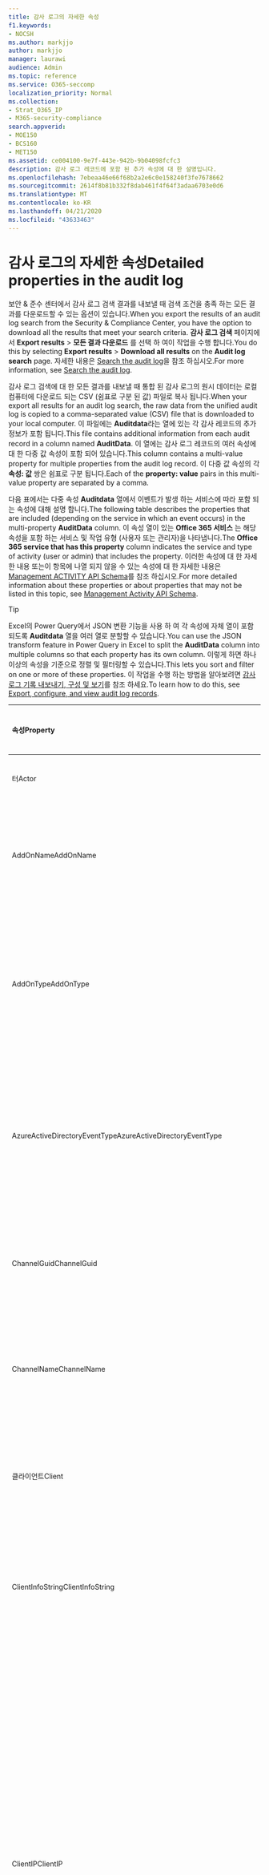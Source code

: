 ```yaml
---
title: 감사 로그의 자세한 속성
f1.keywords:
- NOCSH
ms.author: markjjo
author: markjjo
manager: laurawi
audience: Admin
ms.topic: reference
ms.service: O365-seccomp
localization_priority: Normal
ms.collection:
- Strat_O365_IP
- M365-security-compliance
search.appverid:
- MOE150
- BCS160
- MET150
ms.assetid: ce004100-9e7f-443e-942b-9b04098fcfc3
description: 감사 로그 레코드에 포함 된 추가 속성에 대 한 설명입니다.
ms.openlocfilehash: 7ebeaa46e66f68b2a2e6c0e158240f3fe7678662
ms.sourcegitcommit: 2614f8b81b332f8dab461f4f64f3adaa6703e0d6
ms.translationtype: MT
ms.contentlocale: ko-KR
ms.lasthandoff: 04/21/2020
ms.locfileid: "43633463"
---
```

# <a name="detailed-properties-in-the-audit-log"></a><span data-ttu-id="3d1d7-103">감사 로그의 자세한 속성</span><span class="sxs-lookup"><span data-stu-id="3d1d7-103">Detailed properties in the audit log</span></span>

<span data-ttu-id="3d1d7-104">보안 & 준수 센터에서 감사 로그 검색 결과를 내보낼 때 검색 조건을 충족 하는 모든 결과를 다운로드할 수 있는 옵션이 있습니다.</span><span class="sxs-lookup"><span data-stu-id="3d1d7-104">When you export the results of an audit log search from the Security & Compliance Center, you have the option to download all the results that meet your search criteria.</span></span> <span data-ttu-id="3d1d7-105">**감사 로그 검색** 페이지에서 **Export results** \> **모든 결과 다운로드** 를 선택 하 여이 작업을 수행 합니다.</span><span class="sxs-lookup"><span data-stu-id="3d1d7-105">You do this by selecting **Export results** \> **Download all results** on the **Audit log search** page.</span></span> <span data-ttu-id="3d1d7-106">자세한 내용은 [Search the audit log](search-the-audit-log-in-security-and-compliance.md)을 참조 하십시오.</span><span class="sxs-lookup"><span data-stu-id="3d1d7-106">For more information, see [Search the audit log](search-the-audit-log-in-security-and-compliance.md).</span></span>
  
 <span data-ttu-id="3d1d7-107">감사 로그 검색에 대 한 모든 결과를 내보낼 때 통합 된 감사 로그의 원시 데이터는 로컬 컴퓨터에 다운로드 되는 CSV (쉼표로 구분 된 값) 파일로 복사 됩니다.</span><span class="sxs-lookup"><span data-stu-id="3d1d7-107">When your export all results for an audit log search, the raw data from the unified audit log is copied to a comma-separated value (CSV) file that is downloaded to your local computer.</span></span> <span data-ttu-id="3d1d7-108">이 파일에는 **Auditdata**라는 열에 있는 각 감사 레코드의 추가 정보가 포함 됩니다.</span><span class="sxs-lookup"><span data-stu-id="3d1d7-108">This file contains additional information from each audit record in a column named **AuditData**.</span></span> <span data-ttu-id="3d1d7-109">이 열에는 감사 로그 레코드의 여러 속성에 대 한 다중 값 속성이 포함 되어 있습니다.</span><span class="sxs-lookup"><span data-stu-id="3d1d7-109">This column contains a multi-value property for multiple properties from the audit log record.</span></span> <span data-ttu-id="3d1d7-110">이 다중 값 속성의 각 **속성: 값** 쌍은 쉼표로 구분 됩니다.</span><span class="sxs-lookup"><span data-stu-id="3d1d7-110">Each of the **property: value** pairs in this multi-value property are separated by a comma.</span></span> 
  
<span data-ttu-id="3d1d7-111">다음 표에서는 다중 속성 **Auditdata** 열에서 이벤트가 발생 하는 서비스에 따라 포함 되는 속성에 대해 설명 합니다.</span><span class="sxs-lookup"><span data-stu-id="3d1d7-111">The following table describes the properties that are included (depending on the service in which an event occurs) in the multi-property **AuditData** column.</span></span> <span data-ttu-id="3d1d7-112">이 속성 열이 있는 **Office 365 서비스** 는 해당 속성을 포함 하는 서비스 및 작업 유형 (사용자 또는 관리자)을 나타냅니다.</span><span class="sxs-lookup"><span data-stu-id="3d1d7-112">The **Office 365 service that has this property** column indicates the service and type of activity (user or admin) that includes the property.</span></span> <span data-ttu-id="3d1d7-113">이러한 속성에 대 한 자세한 내용 또는이 항목에 나열 되지 않을 수 있는 속성에 대 한 자세한 내용은 [Management ACTIVITY API Schema](https://go.microsoft.com/fwlink/p/?LinkId=717993)를 참조 하십시오.</span><span class="sxs-lookup"><span data-stu-id="3d1d7-113">For more detailed information about these properties or about properties that may not be listed in this topic, see [Management Activity API Schema](https://go.microsoft.com/fwlink/p/?LinkId=717993).</span></span>
  
> [!TIP]
> <span data-ttu-id="3d1d7-114">Excel의 Power Query에서 JSON 변환 기능을 사용 하 여 각 속성에 자체 열이 포함 되도록 **Auditdata** 열을 여러 열로 분할할 수 있습니다.</span><span class="sxs-lookup"><span data-stu-id="3d1d7-114">You can use the JSON transform feature in Power Query in Excel to split the **AuditData** column into multiple columns so that each property has its own column.</span></span> <span data-ttu-id="3d1d7-115">이렇게 하면 하나 이상의 속성을 기준으로 정렬 및 필터링할 수 있습니다.</span><span class="sxs-lookup"><span data-stu-id="3d1d7-115">This lets you sort and filter on one or more of these properties.</span></span> <span data-ttu-id="3d1d7-116">이 작업을 수행 하는 방법을 알아보려면 [감사 로그 기록 내보내기, 구성 및 보기](export-view-audit-log-records.md)를 참조 하세요.</span><span class="sxs-lookup"><span data-stu-id="3d1d7-116">To learn how to do this, see [Export, configure, and view audit log records](export-view-audit-log-records.md).</span></span> 
  
|<span data-ttu-id="3d1d7-117">**속성**</span><span class="sxs-lookup"><span data-stu-id="3d1d7-117">**Property**</span></span>|<span data-ttu-id="3d1d7-118">**설명**</span><span class="sxs-lookup"><span data-stu-id="3d1d7-118">**Description**</span></span>|<span data-ttu-id="3d1d7-119">**이 속성을 가진 Microsoft 365 서비스**</span><span class="sxs-lookup"><span data-stu-id="3d1d7-119">**Microsoft 365 service that has this property**</span></span>|
|:-----|:-----|:-----|
|<span data-ttu-id="3d1d7-120">터</span><span class="sxs-lookup"><span data-stu-id="3d1d7-120">Actor</span></span>|<span data-ttu-id="3d1d7-121">작업을 수행한 사용자 또는 서비스 계정입니다.</span><span class="sxs-lookup"><span data-stu-id="3d1d7-121">The user or service account that performed the action.</span></span>|<span data-ttu-id="3d1d7-122">Azure Active Directory</span><span class="sxs-lookup"><span data-stu-id="3d1d7-122">Azure Active Directory</span></span>|
|<span data-ttu-id="3d1d7-123">AddOnName</span><span class="sxs-lookup"><span data-stu-id="3d1d7-123">AddOnName</span></span>|<span data-ttu-id="3d1d7-124">팀에서 추가, 제거 또는 업데이트 된 추가 기능의 이름입니다.</span><span class="sxs-lookup"><span data-stu-id="3d1d7-124">The name of an add-on that was added, removed, or updated in a team.</span></span> <span data-ttu-id="3d1d7-125">Microsoft 팀의 추가 기능 유형은 bot, 커넥터 또는 탭입니다.</span><span class="sxs-lookup"><span data-stu-id="3d1d7-125">The type of add-ons in Microsoft Teams is a bot, a connector, or a tab.</span></span>|<span data-ttu-id="3d1d7-126">Microsoft Teams</span><span class="sxs-lookup"><span data-stu-id="3d1d7-126">Microsoft Teams</span></span>|
|<span data-ttu-id="3d1d7-127">AddOnType</span><span class="sxs-lookup"><span data-stu-id="3d1d7-127">AddOnType</span></span>|<span data-ttu-id="3d1d7-128">팀에서 추가, 제거 또는 업데이트 된 추가 기능의 유형입니다.</span><span class="sxs-lookup"><span data-stu-id="3d1d7-128">The type of an add-on that was added, removed, or updated in a team.</span></span> <span data-ttu-id="3d1d7-129">다음 값은 추가 기능의 형식을 나타냅니다.</span><span class="sxs-lookup"><span data-stu-id="3d1d7-129">The following values indicate the type of add-on.</span></span>  <br/> <span data-ttu-id="3d1d7-130">**1** -bot을 나타냅니다.</span><span class="sxs-lookup"><span data-stu-id="3d1d7-130">**1** - Indicates a bot.</span></span><br/> <span data-ttu-id="3d1d7-131">**2** -커넥터를 나타냅니다.</span><span class="sxs-lookup"><span data-stu-id="3d1d7-131">**2** - Indicates a connector.</span></span><br/> <span data-ttu-id="3d1d7-132">**3** -탭을 나타냅니다.</span><span class="sxs-lookup"><span data-stu-id="3d1d7-132">**3** - Indicates a tab.</span></span>|<span data-ttu-id="3d1d7-133">Microsoft Teams</span><span class="sxs-lookup"><span data-stu-id="3d1d7-133">Microsoft Teams</span></span>|
|<span data-ttu-id="3d1d7-134">AzureActiveDirectoryEventType</span><span class="sxs-lookup"><span data-stu-id="3d1d7-134">AzureActiveDirectoryEventType</span></span>|<span data-ttu-id="3d1d7-135">Azure Active Directory 이벤트의 유형입니다.</span><span class="sxs-lookup"><span data-stu-id="3d1d7-135">The type of Azure Active Directory event.</span></span> <span data-ttu-id="3d1d7-136">이벤트 유형을 나타내는 값은 다음과 같습니다.</span><span class="sxs-lookup"><span data-stu-id="3d1d7-136">The following values indicate the type of event.</span></span>  <br/> <span data-ttu-id="3d1d7-137">**0** -계정 로그인 이벤트를 나타냅니다.</span><span class="sxs-lookup"><span data-stu-id="3d1d7-137">**0** - Indicates an account login event.</span></span><br/> <span data-ttu-id="3d1d7-138">**1** -Azure 응용 프로그램 보안 이벤트를 나타냅니다.</span><span class="sxs-lookup"><span data-stu-id="3d1d7-138">**1** - Indicates an Azure application security event.</span></span>|<span data-ttu-id="3d1d7-139">Azure Active Directory</span><span class="sxs-lookup"><span data-stu-id="3d1d7-139">Azure Active Directory</span></span>|
|<span data-ttu-id="3d1d7-140">ChannelGuid</span><span class="sxs-lookup"><span data-stu-id="3d1d7-140">ChannelGuid</span></span>|<span data-ttu-id="3d1d7-141">Microsoft 팀 채널의 ID입니다.</span><span class="sxs-lookup"><span data-stu-id="3d1d7-141">The ID of a Microsoft Teams channel.</span></span> <span data-ttu-id="3d1d7-142">채널이 있는 팀이 **Teamname** 및 **teamname** 속성으로 식별 됩니다.</span><span class="sxs-lookup"><span data-stu-id="3d1d7-142">The team that the channel is located in is identified by the **TeamName** and **TeamGuid** properties.</span></span>|<span data-ttu-id="3d1d7-143">Microsoft Teams</span><span class="sxs-lookup"><span data-stu-id="3d1d7-143">Microsoft Teams</span></span>|
|<span data-ttu-id="3d1d7-144">ChannelName</span><span class="sxs-lookup"><span data-stu-id="3d1d7-144">ChannelName</span></span>|<span data-ttu-id="3d1d7-145">Microsoft 팀 채널의 이름입니다.</span><span class="sxs-lookup"><span data-stu-id="3d1d7-145">The name of a Microsoft Teams channel.</span></span> <span data-ttu-id="3d1d7-146">채널이 있는 팀이 **Teamname** 및 **teamname** 속성으로 식별 됩니다.</span><span class="sxs-lookup"><span data-stu-id="3d1d7-146">The team that the channel is located in is identified by the **TeamName** and **TeamGuid** properties.</span></span>|<span data-ttu-id="3d1d7-147">Microsoft Teams</span><span class="sxs-lookup"><span data-stu-id="3d1d7-147">Microsoft Teams</span></span>|
|<span data-ttu-id="3d1d7-148">클라이언트</span><span class="sxs-lookup"><span data-stu-id="3d1d7-148">Client</span></span>|<span data-ttu-id="3d1d7-149">클라이언트 장치, 장치 OS 및 login 이벤트에 사용 되는 장치 브라우저 (예: Nokia Lumia 920;) Windows Phone 8; IE Mobile 11).</span><span class="sxs-lookup"><span data-stu-id="3d1d7-149">The client device, the device OS, and the device browser used for the login event (for example, Nokia Lumia 920; Windows Phone 8; IE Mobile 11).</span></span>|<span data-ttu-id="3d1d7-150">Azure Active Directory</span><span class="sxs-lookup"><span data-stu-id="3d1d7-150">Azure Active Directory</span></span>|
|<span data-ttu-id="3d1d7-151">ClientInfoString</span><span class="sxs-lookup"><span data-stu-id="3d1d7-151">ClientInfoString</span></span>|<span data-ttu-id="3d1d7-152">브라우저 버전, Outlook 버전 및 모바일 장치 정보와 같이 작업을 수행 하는 데 사용한 전자 메일 클라이언트에 대 한 정보</span><span class="sxs-lookup"><span data-stu-id="3d1d7-152">Information about the email client that was used to perform the operation, such as a browser version, Outlook version, and mobile device information</span></span>|<span data-ttu-id="3d1d7-153">Exchange (사서함 활동)</span><span class="sxs-lookup"><span data-stu-id="3d1d7-153">Exchange (mailbox activity)</span></span>|
|<span data-ttu-id="3d1d7-154">ClientIP</span><span class="sxs-lookup"><span data-stu-id="3d1d7-154">ClientIP</span></span>|<span data-ttu-id="3d1d7-155">활동을 로그할 때 사용 된 장치의 IP 주소입니다.</span><span class="sxs-lookup"><span data-stu-id="3d1d7-155">The IP address of the device that was used when the activity was logged.</span></span> <span data-ttu-id="3d1d7-156">IP 주소는 IPv4 또는 IPv6 주소 형식으로 표시됩니다.</span><span class="sxs-lookup"><span data-stu-id="3d1d7-156">The IP address is displayed in either an IPv4 or IPv6 address format.</span></span><br/><br/> <span data-ttu-id="3d1d7-157">일부 서비스의 경우이 속성에 표시 되는 값은 사용자를 대신 하 여 서비스를 호출 하는 신뢰할 수 있는 응용 프로그램 (예: 웹 앱의 Office)의 IP 주소 이며, 활동을 수행한 사용자가 사용 하는 장치의 IP 주소가 아닙니다.</span><span class="sxs-lookup"><span data-stu-id="3d1d7-157">For some services, the value displayed in this property might be the IP address for a trusted application (for example, Office on the web apps) calling into the service on behalf of a user and not the IP address of the device used by person who performed the activity.</span></span> <br/><br/><span data-ttu-id="3d1d7-158">또한 Azure Active Directory 관련 이벤트에 대 한 관리 활동 (또는 시스템 계정에서 수행 하는 작업)에 대해 IP 주소가 기록 되지 않으며 ClientIP 속성 값은 `null`입니다.</span><span class="sxs-lookup"><span data-stu-id="3d1d7-158">Also, for admin activity (or activity performed by a system account) for Azure Active Directory-related events, the IP address isn't logged and the value for the ClientIP property is `null`.</span></span> |<span data-ttu-id="3d1d7-159">Azure Active Directory, Exchange, SharePoint</span><span class="sxs-lookup"><span data-stu-id="3d1d7-159">Azure Active Directory, Exchange, SharePoint</span></span>|
|<span data-ttu-id="3d1d7-160">CreationTime</span><span class="sxs-lookup"><span data-stu-id="3d1d7-160">CreationTime</span></span>|<span data-ttu-id="3d1d7-161">사용자가 활동을 수행 했을 때 UTC (협정 세계시)로 표시 되는 날짜와 시간입니다.</span><span class="sxs-lookup"><span data-stu-id="3d1d7-161">The date and time in Coordinated Universal Time (UTC) when the user performed the activity.</span></span>|<span data-ttu-id="3d1d7-162">모두</span><span class="sxs-lookup"><span data-stu-id="3d1d7-162">All</span></span>|
|<span data-ttu-id="3d1d7-163">DestinationFileExtension</span><span class="sxs-lookup"><span data-stu-id="3d1d7-163">DestinationFileExtension</span></span>|<span data-ttu-id="3d1d7-164">복사 하거나 이동할 파일의 파일 확장명입니다.</span><span class="sxs-lookup"><span data-stu-id="3d1d7-164">The file extension of a file that is copied or moved.</span></span> <span data-ttu-id="3d1d7-165">이 속성은 FileCopied 및 FileMoved 사용자 작업에만 표시 됩니다.</span><span class="sxs-lookup"><span data-stu-id="3d1d7-165">This property is displayed only for the FileCopied and FileMoved user activities.</span></span>|<span data-ttu-id="3d1d7-166">SharePoint</span><span class="sxs-lookup"><span data-stu-id="3d1d7-166">SharePoint</span></span>|
|<span data-ttu-id="3d1d7-167">DestinationFileName</span><span class="sxs-lookup"><span data-stu-id="3d1d7-167">DestinationFileName</span></span>|<span data-ttu-id="3d1d7-168">파일 이름이 복사 되거나 이동 됩니다.</span><span class="sxs-lookup"><span data-stu-id="3d1d7-168">The name of the file is copied or moved.</span></span> <span data-ttu-id="3d1d7-169">이 속성은 FileCopied 및 FileMoved 작업에만 표시 됩니다.</span><span class="sxs-lookup"><span data-stu-id="3d1d7-169">This property is displayed only for the FileCopied and FileMoved actions.</span></span>|<span data-ttu-id="3d1d7-170">SharePoint</span><span class="sxs-lookup"><span data-stu-id="3d1d7-170">SharePoint</span></span>|
|<span data-ttu-id="3d1d7-171">DestinationRelativeUrl</span><span class="sxs-lookup"><span data-stu-id="3d1d7-171">DestinationRelativeUrl</span></span>|<span data-ttu-id="3d1d7-172">파일을 복사 하거나 이동할 대상 폴더의 URL입니다.</span><span class="sxs-lookup"><span data-stu-id="3d1d7-172">The URL of the destination folder where a file is copied or moved.</span></span> <span data-ttu-id="3d1d7-173">**SiteURL**, **DestinationRelativeURL**및 **destinationfilename** 속성에 대 한 값의 조합이 복사 된 파일의 전체 경로 이름인 **ObjectID** 속성의 값과 같습니다.</span><span class="sxs-lookup"><span data-stu-id="3d1d7-173">The combination of the values for the **SiteURL**, the **DestinationRelativeURL**, and the **DestinationFileName** property is the same as the value for the **ObjectID** property, which is the full path name for the file that was copied.</span></span> <span data-ttu-id="3d1d7-174">이 속성은 FileCopied 및 FileMoved 사용자 작업에만 표시 됩니다.</span><span class="sxs-lookup"><span data-stu-id="3d1d7-174">This property is displayed only for the FileCopied and FileMoved user activities.</span></span>|<span data-ttu-id="3d1d7-175">SharePoint</span><span class="sxs-lookup"><span data-stu-id="3d1d7-175">SharePoint</span></span>|
|<span data-ttu-id="3d1d7-176">EventSource</span><span class="sxs-lookup"><span data-stu-id="3d1d7-176">EventSource</span></span>|<span data-ttu-id="3d1d7-177">SharePoint에서 이벤트가 발생 한 것을 식별 합니다.</span><span class="sxs-lookup"><span data-stu-id="3d1d7-177">Identifies that an event occurred in SharePoint.</span></span> <span data-ttu-id="3d1d7-178">사용할 수 있는 값은 **SharePoint** 및 **objectmodel**입니다.</span><span class="sxs-lookup"><span data-stu-id="3d1d7-178">Possible values are **SharePoint** and **ObjectModel**.</span></span>|<span data-ttu-id="3d1d7-179">SharePoint</span><span class="sxs-lookup"><span data-stu-id="3d1d7-179">SharePoint</span></span>|
|<span data-ttu-id="3d1d7-180">ExternalAccess</span><span class="sxs-lookup"><span data-stu-id="3d1d7-180">ExternalAccess</span></span>|<span data-ttu-id="3d1d7-181">Exchange 관리 활동의 경우, cmdlet이 조직의 사용자에 의해 실행 되었는지, Microsoft 데이터 센터 담당자나 데이터 센터 서비스 계정 또는 위임 된 관리자가 실행할지를 지정 합니다.</span><span class="sxs-lookup"><span data-stu-id="3d1d7-181">For Exchange admin activity, specifies whether the cmdlet was run by a user in your organization, by Microsoft datacenter personnel or a datacenter service account, or by a delegated administrator.</span></span> <span data-ttu-id="3d1d7-182">값이 **False** 이면 조직의 다른 사용자가 cmdlet을 실행 한 것입니다.</span><span class="sxs-lookup"><span data-stu-id="3d1d7-182">The value **False** indicates that the cmdlet was run by someone in your organization.</span></span> <span data-ttu-id="3d1d7-183">**True** 값은 데이터 센터 직원, 데이터 센터 서비스 계정 또는 위임 된 관리자에 의해 cmdlet이 실행 되었음을 나타냅니다.</span><span class="sxs-lookup"><span data-stu-id="3d1d7-183">The value **True** indicates that the cmdlet was run by datacenter personnel, a datacenter service account, or a delegated administrator.</span></span>  <br/> <span data-ttu-id="3d1d7-184">Exchange 사서함 활동의 경우 조직 외부의 사용자가 사서함에 액세스 했는지 여부를 지정 합니다.</span><span class="sxs-lookup"><span data-stu-id="3d1d7-184">For Exchange mailbox activity, specifies whether a mailbox was accessed by a user outside your organization.</span></span>|<span data-ttu-id="3d1d7-185">Exchange</span><span class="sxs-lookup"><span data-stu-id="3d1d7-185">Exchange</span></span>|
|<span data-ttu-id="3d1d7-186">ExtendedProperties</span><span class="sxs-lookup"><span data-stu-id="3d1d7-186">ExtendedProperties</span></span>|<span data-ttu-id="3d1d7-187">Azure Active Directory 이벤트에 대 한 확장 된 속성입니다.</span><span class="sxs-lookup"><span data-stu-id="3d1d7-187">The extended properties for an Azure Active Directory event.</span></span>|<span data-ttu-id="3d1d7-188">Azure Active Directory</span><span class="sxs-lookup"><span data-stu-id="3d1d7-188">Azure Active Directory</span></span>|
|<span data-ttu-id="3d1d7-189">ID</span><span class="sxs-lookup"><span data-stu-id="3d1d7-189">ID</span></span>|<span data-ttu-id="3d1d7-190">보고서 항목의 ID입니다.</span><span class="sxs-lookup"><span data-stu-id="3d1d7-190">The ID of the report entry.</span></span> <span data-ttu-id="3d1d7-191">ID는 보고서 항목을 고유 하 게 식별 합니다.</span><span class="sxs-lookup"><span data-stu-id="3d1d7-191">The ID uniquely identifies the report entry.</span></span>|<span data-ttu-id="3d1d7-192">모두</span><span class="sxs-lookup"><span data-stu-id="3d1d7-192">All</span></span>|
|<span data-ttu-id="3d1d7-193">InternalLogonType</span><span class="sxs-lookup"><span data-stu-id="3d1d7-193">InternalLogonType</span></span>|<span data-ttu-id="3d1d7-194">내부용으로 예약되어 있습니다.</span><span class="sxs-lookup"><span data-stu-id="3d1d7-194">Reserved for internal use.</span></span>|<span data-ttu-id="3d1d7-195">Exchange (사서함 활동)</span><span class="sxs-lookup"><span data-stu-id="3d1d7-195">Exchange (mailbox activity)</span></span>|
|<span data-ttu-id="3d1d7-196">ItemType</span><span class="sxs-lookup"><span data-stu-id="3d1d7-196">ItemType</span></span>|<span data-ttu-id="3d1d7-197">액세스 하거나 수정한 개체의 유형입니다.</span><span class="sxs-lookup"><span data-stu-id="3d1d7-197">The type of object that was accessed or modified.</span></span> <span data-ttu-id="3d1d7-198">사용할 수 있는 값에는 **파일**, **폴더**, **웹**, **사이트**, **테 넌 트**및 **documentlibrary**가 있습니다.</span><span class="sxs-lookup"><span data-stu-id="3d1d7-198">Possible values include **File**, **Folder**, **Web**, **Site**, **Tenant**, and **DocumentLibrary**.</span></span>|<span data-ttu-id="3d1d7-199">SharePoint</span><span class="sxs-lookup"><span data-stu-id="3d1d7-199">SharePoint</span></span>|
|<span data-ttu-id="3d1d7-200">LoginStatus</span><span class="sxs-lookup"><span data-stu-id="3d1d7-200">LoginStatus</span></span>|<span data-ttu-id="3d1d7-201">발생 했을 수 있는 로그인 실패를 확인 합니다.</span><span class="sxs-lookup"><span data-stu-id="3d1d7-201">Identifies login failures that might have occurred.</span></span>|<span data-ttu-id="3d1d7-202">Azure Active Directory</span><span class="sxs-lookup"><span data-stu-id="3d1d7-202">Azure Active Directory</span></span>|
|<span data-ttu-id="3d1d7-203">LogonType</span><span class="sxs-lookup"><span data-stu-id="3d1d7-203">LogonType</span></span>|<span data-ttu-id="3d1d7-204">사서함 액세스 유형입니다.</span><span class="sxs-lookup"><span data-stu-id="3d1d7-204">The type of mailbox access.</span></span> <span data-ttu-id="3d1d7-205">다음 값은 사서함에 액세스 한 사용자의 유형을 나타냅니다.</span><span class="sxs-lookup"><span data-stu-id="3d1d7-205">The following values indicate the type of user who accessed the mailbox.</span></span>  <br/><br/> <span data-ttu-id="3d1d7-206">**0** -사서함 소유자를 나타냅니다.</span><span class="sxs-lookup"><span data-stu-id="3d1d7-206">**0** - Indicates a mailbox owner.</span></span><br/> <span data-ttu-id="3d1d7-207">**1** -관리자를 나타냅니다.</span><span class="sxs-lookup"><span data-stu-id="3d1d7-207">**1** - Indicates an administrator.</span></span><br/> <span data-ttu-id="3d1d7-208">**2** -대리인을 나타냅니다.</span><span class="sxs-lookup"><span data-stu-id="3d1d7-208">**2** - Indicates a delegate.</span></span> <br/><span data-ttu-id="3d1d7-209">**3** -Microsoft 데이터 센터의 전송 서비스를 나타냅니다.</span><span class="sxs-lookup"><span data-stu-id="3d1d7-209">**3** - Indicates the transport service in the Microsoft datacenter.</span></span><br/> <span data-ttu-id="3d1d7-210">**4** -Microsoft 데이터 센터의 서비스 계정을 나타냅니다.</span><span class="sxs-lookup"><span data-stu-id="3d1d7-210">**4** - Indicates a   service account in the Microsoft datacenter.</span></span> <br/><span data-ttu-id="3d1d7-211">**6** -위임 된 관리자를 나타냅니다.</span><span class="sxs-lookup"><span data-stu-id="3d1d7-211">**6** - Indicates a delegated administrator.</span></span>|<span data-ttu-id="3d1d7-212">Exchange (사서함 활동)</span><span class="sxs-lookup"><span data-stu-id="3d1d7-212">Exchange (mailbox activity)</span></span>|
|<span data-ttu-id="3d1d7-213">MailboxGuid</span><span class="sxs-lookup"><span data-stu-id="3d1d7-213">MailboxGuid</span></span>|<span data-ttu-id="3d1d7-214">액세스 한 사서함의 Exchange GUID입니다.</span><span class="sxs-lookup"><span data-stu-id="3d1d7-214">The Exchange GUID of the mailbox that was accessed.</span></span>|<span data-ttu-id="3d1d7-215">Exchange (사서함 활동)</span><span class="sxs-lookup"><span data-stu-id="3d1d7-215">Exchange (mailbox activity)</span></span>|
|<span data-ttu-id="3d1d7-216">MailboxOwnerUPN</span><span class="sxs-lookup"><span data-stu-id="3d1d7-216">MailboxOwnerUPN</span></span>|<span data-ttu-id="3d1d7-217">액세스 한 사서함을 소유한 사용자의 전자 메일 주소입니다.</span><span class="sxs-lookup"><span data-stu-id="3d1d7-217">The email address of the person who owns the mailbox that was accessed.</span></span>|<span data-ttu-id="3d1d7-218">Exchange (사서함 활동)</span><span class="sxs-lookup"><span data-stu-id="3d1d7-218">Exchange (mailbox activity)</span></span>|
|<span data-ttu-id="3d1d7-219">구성원</span><span class="sxs-lookup"><span data-stu-id="3d1d7-219">Members</span></span>|<span data-ttu-id="3d1d7-220">팀에서 추가 되거나 제거 된 사용자를 나열 합니다.</span><span class="sxs-lookup"><span data-stu-id="3d1d7-220">Lists the users that have been added or removed from a team.</span></span> <span data-ttu-id="3d1d7-221">다음 값은 사용자에게 할당된 역할 유형을 나타냅니다.</span><span class="sxs-lookup"><span data-stu-id="3d1d7-221">The following values indicate the Role type assigned to the user.</span></span>  <br/><br/> <span data-ttu-id="3d1d7-222">**1** -소유자 역할을 나타냅니다.</span><span class="sxs-lookup"><span data-stu-id="3d1d7-222">**1** - Indicates  the Owner role.</span></span><br/> <span data-ttu-id="3d1d7-223">**2** - 구성원 역할을 나타냅니다.</span><span class="sxs-lookup"><span data-stu-id="3d1d7-223">**2** - Indicates the Member role.</span></span><br/> <span data-ttu-id="3d1d7-224">**3** - 게스트 역할을 나타냅니다.</span><span class="sxs-lookup"><span data-stu-id="3d1d7-224">**3** - Indicates the Guest role.</span></span> <br/><br/><span data-ttu-id="3d1d7-225">구성원 속성에는 조직의 이름 및 구성원의 전자 메일 주소도 포함됩니다.</span><span class="sxs-lookup"><span data-stu-id="3d1d7-225">The Members property also includes the name of your organization, and the member's email address.</span></span>|<span data-ttu-id="3d1d7-226">Microsoft Teams</span><span class="sxs-lookup"><span data-stu-id="3d1d7-226">Microsoft Teams</span></span>|
|<span data-ttu-id="3d1d7-227">ModifiedProperties (Name, NewValue, OldValue)</span><span class="sxs-lookup"><span data-stu-id="3d1d7-227">ModifiedProperties (Name, NewValue, OldValue)</span></span>|<span data-ttu-id="3d1d7-228">이 속성은 사이트 또는 사이트 모음 관리 그룹의 구성원으로 사용자를 추가 하는 등의 관리 이벤트에 포함 됩니다.</span><span class="sxs-lookup"><span data-stu-id="3d1d7-228">The property is included for admin events, such as adding a user as a member of a site or a site collection admin group.</span></span> <span data-ttu-id="3d1d7-229">이 속성에는 수정 된 속성의 이름 (예: 사이트 관리자 그룹)과 수정한 속성의 새 값 (사이트 관리자로 추가한 사용자 및 수정한 개체의 이전 값)이 포함 됩니다.</span><span class="sxs-lookup"><span data-stu-id="3d1d7-229">The property includes the name of the property that was modified (for example, the Site Admin group) the new value of the modified property (such the user who was added as a site admin, and the previous value of the modified object.</span></span>|<span data-ttu-id="3d1d7-230">모두 (관리 활동)</span><span class="sxs-lookup"><span data-stu-id="3d1d7-230">All (admin activity)</span></span>|
|<span data-ttu-id="3d1d7-231">Id</span><span class="sxs-lookup"><span data-stu-id="3d1d7-231">ObjectId</span></span>|<span data-ttu-id="3d1d7-232">Exchange 관리자 감사 로깅을 위해 cmdlet에 의해 수정 된 개체의 이름입니다.</span><span class="sxs-lookup"><span data-stu-id="3d1d7-232">For Exchange admin audit logging, the name of the object that was modified by the cmdlet.</span></span>  <br/> <span data-ttu-id="3d1d7-233">SharePoint 작업의 경우 사용자가 액세스 하는 파일 또는 폴더의 전체 URL 경로 이름입니다.</span><span class="sxs-lookup"><span data-stu-id="3d1d7-233">For SharePoint activity, the full URL path name of the file or folder accessed by a user.</span></span>  <br/> <span data-ttu-id="3d1d7-234">Azure AD 활동의 경우 수정 된 사용자 계정의 이름입니다.</span><span class="sxs-lookup"><span data-stu-id="3d1d7-234">For Azure AD activity, the name of the user account that was modified.</span></span>|<span data-ttu-id="3d1d7-235">모두</span><span class="sxs-lookup"><span data-stu-id="3d1d7-235">All</span></span>|
|<span data-ttu-id="3d1d7-236">작업</span><span class="sxs-lookup"><span data-stu-id="3d1d7-236">Operation</span></span>|<span data-ttu-id="3d1d7-237">사용자 또는 관리자 활동의 이름입니다.</span><span class="sxs-lookup"><span data-stu-id="3d1d7-237">The name of the user or admin activity.</span></span> <span data-ttu-id="3d1d7-238">이 속성의 값은 **활동** 드롭다운 목록에서 선택한 값에 해당 합니다.</span><span class="sxs-lookup"><span data-stu-id="3d1d7-238">The value of this property corresponds to the value that was selected in the **Activities** drop down list.</span></span> <span data-ttu-id="3d1d7-239">**모든 작업에 대해 결과 표시** 를 선택 하면 보고서에 모든 서비스에 대 한 모든 사용자 및 관리 활동에 대 한 항목이 포함 됩니다.</span><span class="sxs-lookup"><span data-stu-id="3d1d7-239">If **Show results for all activities** was selected, the report will included entries for all user and admin activities for all services.</span></span> <span data-ttu-id="3d1d7-240">감사 로그에 기록 된 작업/작업에 대 한 설명은 [Office 365에서 감사 로그 검색](search-the-audit-log-in-security-and-compliance.md)의 감사 된 **작업** 탭을 참조 하십시오.</span><span class="sxs-lookup"><span data-stu-id="3d1d7-240">For a description of the operations/activities that are logged in the audit log, see the **Audited activities** tab in [Search the audit log in the Office 365](search-the-audit-log-in-security-and-compliance.md).</span></span>  <br/> <span data-ttu-id="3d1d7-241">Exchange 관리 활동의 경우이 속성은 실행 된 cmdlet의 이름을 식별 합니다.</span><span class="sxs-lookup"><span data-stu-id="3d1d7-241">For Exchange admin activity, this property identifies the name of the cmdlet that was run.</span></span>|<span data-ttu-id="3d1d7-242">모두</span><span class="sxs-lookup"><span data-stu-id="3d1d7-242">All</span></span>|
|<span data-ttu-id="3d1d7-243">조직 id</span><span class="sxs-lookup"><span data-stu-id="3d1d7-243">OrganizationId</span></span>|<span data-ttu-id="3d1d7-244">조직의 GUID입니다.</span><span class="sxs-lookup"><span data-stu-id="3d1d7-244">The GUID for your organization.</span></span>|<span data-ttu-id="3d1d7-245">모두</span><span class="sxs-lookup"><span data-stu-id="3d1d7-245">All</span></span>|
|<span data-ttu-id="3d1d7-246">경로</span><span class="sxs-lookup"><span data-stu-id="3d1d7-246">Path</span></span>|<span data-ttu-id="3d1d7-247">액세스 한 메시지가 있는 사서함 폴더의 이름입니다.</span><span class="sxs-lookup"><span data-stu-id="3d1d7-247">The name of the mailbox folder where the message that was accessed is located.</span></span> <span data-ttu-id="3d1d7-248">이 속성은 또한 메시지가 만들어지거나 복사/이동 되는 폴더를 식별 합니다.</span><span class="sxs-lookup"><span data-stu-id="3d1d7-248">This property also identifies the folder a where a message is created in or copied/moved to.</span></span>|<span data-ttu-id="3d1d7-249">Exchange (사서함 활동)</span><span class="sxs-lookup"><span data-stu-id="3d1d7-249">Exchange (mailbox activity)</span></span>|
|<span data-ttu-id="3d1d7-250">매개 변수 </span><span class="sxs-lookup"><span data-stu-id="3d1d7-250">Parameters</span></span>|<span data-ttu-id="3d1d7-251">Exchange 관리 활동의 경우 Operation 속성에서 식별 된 cmdlet에 사용 된 모든 매개 변수의 이름과 값입니다.</span><span class="sxs-lookup"><span data-stu-id="3d1d7-251">For Exchange admin activity, the name and value for all parameters that were used with the cmdlet that is identified in the Operation property.</span></span>|<span data-ttu-id="3d1d7-252">Exchange (관리 활동)</span><span class="sxs-lookup"><span data-stu-id="3d1d7-252">Exchange (admin activity)</span></span>|
|<span data-ttu-id="3d1d7-253">RecordType</span><span class="sxs-lookup"><span data-stu-id="3d1d7-253">RecordType</span></span>|<span data-ttu-id="3d1d7-254">Record에서 지정한 작업의 유형입니다.</span><span class="sxs-lookup"><span data-stu-id="3d1d7-254">The type of operation indicated by the record.</span></span> <span data-ttu-id="3d1d7-255">다음 값은 레코드 종류를 나타냅니다.</span><span class="sxs-lookup"><span data-stu-id="3d1d7-255">The following values indicate the record type.</span></span>  <br/><br/> <span data-ttu-id="3d1d7-256">**1** -Exchange 관리자 감사 로그의 레코드를 나타냅니다.</span><span class="sxs-lookup"><span data-stu-id="3d1d7-256">**1** - Indicates a record from the  Exchange  admin audit log.</span></span> <br/><span data-ttu-id="3d1d7-257">**2** -singled 사서함 항목에 대해 수행 된 작업에 대 한 Exchange 사서함 감사 로그의 레코드를 나타냅니다.</span><span class="sxs-lookup"><span data-stu-id="3d1d7-257">**2** - Indicates a record from the  Exchange  mailbox audit log for an operation performed on a singled mailbox item.</span></span> <br/><span data-ttu-id="3d1d7-258">**3** -Exchange 사서함 감사 로그 에서도 레코드를 나타냅니다.</span><span class="sxs-lookup"><span data-stu-id="3d1d7-258">**3** - Also indicates a record from the  Exchange  mailbox audit log.</span></span> <span data-ttu-id="3d1d7-259">이 레코드 종류는 여러 항목을 지운 편지함 폴더로 이동 하거나 여러 항목을 영구적으로 삭제 하는 등 원본 사서함의 여러 항목에 대해 작업이 수행 되었음을 나타냅니다.</span><span class="sxs-lookup"><span data-stu-id="3d1d7-259">This record type indicates that the operation was performed on multiple items in the source mailbox (such as moving multiple items to the Deleted Items folder or permanently deleting multiple items).</span></span> <br/><span data-ttu-id="3d1d7-260">**4** -사이트에 대 한 권한 할당 관리자 또는 사용자와 같은 SharePoint의 사이트 관리 작업을 나타냅니다.</span><span class="sxs-lookup"><span data-stu-id="3d1d7-260">**4** - Indicates a site admin operation in SharePoint, such as an administrator or user assigning permissions to a site.</span></span> <br/><span data-ttu-id="3d1d7-261">**6** -사용자가 파일을 보거나 수정 하는 등 SharePoint의 파일 또는 폴더 관련 작업을 나타냅니다.</span><span class="sxs-lookup"><span data-stu-id="3d1d7-261">**6** - Indicates a file or folder-related operation in SharePoint, such as a user viewing or modifying a file.</span></span> <br/><span data-ttu-id="3d1d7-262">**8** -Azure Active Directory에서 수행 된 관리 작업을 나타냅니다.</span><span class="sxs-lookup"><span data-stu-id="3d1d7-262">**8** - Indicates an admin operation performed in Azure Active Directory.</span></span> <br/><span data-ttu-id="3d1d7-263">**9** -OrgId 로그인 이벤트를 Azure Active Directory에 표시 합니다.</span><span class="sxs-lookup"><span data-stu-id="3d1d7-263">**9** - Indicates  OrgId logon events in Azure Active Directory.</span></span> <span data-ttu-id="3d1d7-264">이 레코드 종류는 더 이상 사용 되지 않습니다.</span><span class="sxs-lookup"><span data-stu-id="3d1d7-264">This record type is being deprecated.</span></span> <br/><span data-ttu-id="3d1d7-265">**10** -데이터 센터에서 Microsoft 담당자가 수행한 보안 cmdlet 이벤트를 나타냅니다.</span><span class="sxs-lookup"><span data-stu-id="3d1d7-265">**10** - Indicates security cmdlet events that were performed by Microsoft personnel in the data center.</span></span> <br/><span data-ttu-id="3d1d7-266">**11** -SHAREPOINT의 DLP (데이터 손실 방지) 이벤트를 나타냅니다.</span><span class="sxs-lookup"><span data-stu-id="3d1d7-266">**11** - Indicates Data loss protection (DLP) events in SharePoint.</span></span><br/> <span data-ttu-id="3d1d7-267">**12** -Sway 이벤트를 나타냅니다.</span><span class="sxs-lookup"><span data-stu-id="3d1d7-267">**12** - Indicates Sway events.</span></span> <br/><span data-ttu-id="3d1d7-268">**13** -통합 dlp 정책으로 구성 된 경우 EXCHANGE의 DLP 이벤트를 나타냅니다.</span><span class="sxs-lookup"><span data-stu-id="3d1d7-268">**13** - Indicates DLP events in Exchange, when configured with a unified a DLP policy.</span></span> <span data-ttu-id="3d1d7-269">Exchange 메일 흐름 규칙 (전송 규칙이 라고도 함)을 기반으로 하는 DLP 이벤트는 지원 되지 않습니다.</span><span class="sxs-lookup"><span data-stu-id="3d1d7-269">DLP events based on Exchange mail flow rules (also known as transport rules) aren't supported.</span></span><br><span data-ttu-id="3d1d7-270">**14** -SharePoint의 공유 이벤트를 나타냅니다.</span><span class="sxs-lookup"><span data-stu-id="3d1d7-270">**14** - Indicates sharing events in SharePoint.</span></span><br/> <span data-ttu-id="3d1d7-271">**15** -Azure Active DIRECTORY의 STS (보안 토큰 서비스) 로그온 이벤트를 나타냅니다.</span><span class="sxs-lookup"><span data-stu-id="3d1d7-271">**15** - Indicates Secure Token Service (STS) logon events in Azure Active Directory.</span></span> <br/><span data-ttu-id="3d1d7-272">**18** -보안 & 준수 센터 이벤트를 나타냅니다.</span><span class="sxs-lookup"><span data-stu-id="3d1d7-272">**18** - Indicates Security & Compliance Center events.</span></span> <br/><span data-ttu-id="3d1d7-273">**19** -매우 짧은 기간 내에 반복 되는 작업에 대 한 집계 된 Exchange 사서함 작업을 나타냅니다.</span><span class="sxs-lookup"><span data-stu-id="3d1d7-273">**19** - Indicates aggregated Exchange mailbox operations for repetitive activity that occurs within a very short duration.</span></span> <br/><span data-ttu-id="3d1d7-274">**20** -Power BI 이벤트를 나타냅니다.</span><span class="sxs-lookup"><span data-stu-id="3d1d7-274">**20** - Indicates Power BI events.</span></span> <br/><span data-ttu-id="3d1d7-275">**21**-Dynamics 365 이벤트를 나타냅니다.</span><span class="sxs-lookup"><span data-stu-id="3d1d7-275">**21**- Indicates Dynamics 365 events.</span></span><br/><span data-ttu-id="3d1d7-276">**22** -Yammer 이벤트를 나타냅니다.</span><span class="sxs-lookup"><span data-stu-id="3d1d7-276">**22** - Indicates Yammer events.</span></span> <br/><span data-ttu-id="3d1d7-277">**23** -비즈니스용 Skype 이벤트를 나타냅니다.</span><span class="sxs-lookup"><span data-stu-id="3d1d7-277">**23** - Indicates Skype for Business events.</span></span> <br/><span data-ttu-id="3d1d7-278">**24** -eDiscovery 이벤트를 나타냅니다.</span><span class="sxs-lookup"><span data-stu-id="3d1d7-278">**24** - Indicates eDiscovery events.</span></span> <span data-ttu-id="3d1d7-279">이 레코드 종류는 보안 및 준수 센터에서 콘텐츠 검색을 실행 하 고 eDiscovery 사례를 관리 하 여 수행한 작업을 나타냅니다.</span><span class="sxs-lookup"><span data-stu-id="3d1d7-279">This record type indicates activities that were performed by running content searches and managing eDiscovery cases in the security and compliance center.</span></span> <span data-ttu-id="3d1d7-280">자세한 내용은 [audit log에서 eDiscovery 활동 검색](search-for-ediscovery-activities-in-the-audit-log.md)을 참조 하십시오.</span><span class="sxs-lookup"><span data-stu-id="3d1d7-280">For more information, see [Search for eDiscovery activities in the audit log](search-for-ediscovery-activities-in-the-audit-log.md).</span></span><br/><span data-ttu-id="3d1d7-281">**25, 26 또는 27** -Microsoft 팀 이벤트를 나타냅니다.</span><span class="sxs-lookup"><span data-stu-id="3d1d7-281">**25, 26, or 27** - Indicates Microsoft Teams events.</span></span> <br/><span data-ttu-id="3d1d7-282">**28** -Exchange Online Protection 및 Office 365 Advanced Threat protection의 피싱 및 맬웨어 이벤트를 나타냅니다.</span><span class="sxs-lookup"><span data-stu-id="3d1d7-282">**28** - Indicates phishing and malware events from Exchange Online Protection and Office 365 Advanced Threat Protection.</span></span><br/><span data-ttu-id="3d1d7-283">**29** -Exchange Online Protection 및 Office 365 Advanced Threat protection의 전송 이벤트를 나타냅니다.</span><span class="sxs-lookup"><span data-stu-id="3d1d7-283">**29** - Indicates submission events from Exchange Online Protection and Office 365 Advanced Threat Protection.</span></span><br/><span data-ttu-id="3d1d7-284">**30** -Microsoft 파워 자동화 (이전의 microsoft Flow) 이벤트를 나타냅니다.</span><span class="sxs-lookup"><span data-stu-id="3d1d7-284">**30** - Indicates Microsoft Power Automate (formerly called Microsoft Flow) events.</span></span><br/> <span data-ttu-id="3d1d7-285">**31** -고급 eDiscovery 이벤트를 나타냅니다.</span><span class="sxs-lookup"><span data-stu-id="3d1d7-285">**31** - Indicates Advanced eDiscovery events.</span></span><br/> <span data-ttu-id="3d1d7-286">**32** -Microsoft Stream 이벤트를 나타냅니다.</span><span class="sxs-lookup"><span data-stu-id="3d1d7-286">**32** - Indicates Microsoft Stream events.</span></span><br/> <span data-ttu-id="3d1d7-287">**33** -SHAREPOINT의 DLP 분류와 관련 된 이벤트를 나타냅니다.</span><span class="sxs-lookup"><span data-stu-id="3d1d7-287">**33** - Indicates events related to DLP classification in SharePoint.</span></span><br/><span data-ttu-id="3d1d7-288">**35** -Microsoft Project 이벤트를 나타냅니다.</span><span class="sxs-lookup"><span data-stu-id="3d1d7-288">**35** - Indicates Microsoft Project events.</span></span> <br/> <span data-ttu-id="3d1d7-289">**36** -SharePoint 목록 이벤트를 나타냅니다.</span><span class="sxs-lookup"><span data-stu-id="3d1d7-289">**36** - Indicates SharePoint list events.</span></span><br/><span data-ttu-id="3d1d7-290">**37** -SharePoint 주석과 관련 된 이벤트를 나타냅니다.</span><span class="sxs-lookup"><span data-stu-id="3d1d7-290">**37** - Indicates events related to SharePoint comments.</span></span> <br/><span data-ttu-id="3d1d7-291">**38** -보안 및 준수 센터의 보존 정책 및 보존 레이블과 관련 된 이벤트를 나타냅니다.</span><span class="sxs-lookup"><span data-stu-id="3d1d7-291">**38** - Indicates events related to retention policies and retention labels in the security and compliance center.</span></span>  <br/><span data-ttu-id="3d1d7-292">**40** -보안 및 준수 알림 신호의 결과로 생성 되는 이벤트를 나타냅니다.</span><span class="sxs-lookup"><span data-stu-id="3d1d7-292">**40** - Indicates events that results from security and compliance alert signals.</span></span><br/> <span data-ttu-id="3d1d7-293">**41** -안전 링크 차단 시간 및 Office 365 Advanced Threat Protection의 무시 이벤트 차단 이벤트가 표시 됩니다.</span><span class="sxs-lookup"><span data-stu-id="3d1d7-293">**41** - Indicates safe links time-of-block and block override events in Office 365 Advanced Threat Protection.</span></span><br/><span data-ttu-id="3d1d7-294">**42** -보안 & 준수 센터의 insights 및 보고서와 관련 된 이벤트를 나타냅니다.</span><span class="sxs-lookup"><span data-stu-id="3d1d7-294">**42** - Indicates events related to insights and reports in the Security & Compliance Center.</span></span><br/><span data-ttu-id="3d1d7-295">**44** -작업에 대 한 분석 이벤트를 나타냅니다.</span><span class="sxs-lookup"><span data-stu-id="3d1d7-295">**44** - Indicates Workplace Analytics events.</span></span> <br/><span data-ttu-id="3d1d7-296">**45** -파워 앱 이벤트를 나타냅니다.</span><span class="sxs-lookup"><span data-stu-id="3d1d7-296">**45** - Indicates Power Apps events.</span></span> <br/> <span data-ttu-id="3d1d7-297">**47** -SharePoint, OneDrive 및 Microsoft 팀의 파일에 대 한 Office 365 Advanced Threat Protection의 피싱 및 맬웨어 이벤트를 나타냅니다.</span><span class="sxs-lookup"><span data-stu-id="3d1d7-297">**47** - Indicates phishing and malware events from Office 365 Advanced Threat Protection for files in SharePoint, OneDrive, and Microsoft Teams.</span></span><br/> <span data-ttu-id="3d1d7-298">**49** -Microsoft 팀의 의료에 대 한 [환자의 응용 프로그램](https://docs.microsoft.com/MicrosoftTeams/expand-teams-across-your-org/healthcare/patients-audit) 이벤트를 나타냅니다.</span><span class="sxs-lookup"><span data-stu-id="3d1d7-298">**49** - Indicates [Patients application](https://docs.microsoft.com/MicrosoftTeams/expand-teams-across-your-org/healthcare/patients-audit) events in Microsoft Teams for Healthcare.</span></span> <br/><span data-ttu-id="3d1d7-299">**50** -Mail항목 액세스 된 사서함 감사 작업과 관련 된 이벤트를 나타냅니다.</span><span class="sxs-lookup"><span data-stu-id="3d1d7-299">**50** - Indicates events related to the MailItemsAccessed mailbox audit action.</span></span> <br/><span data-ttu-id="3d1d7-300">**52** -DATA INSIGHTS REST API와 관련 된 이벤트를 나타냅니다.</span><span class="sxs-lookup"><span data-stu-id="3d1d7-300">**52** - Indicates events related to the Data Insights REST API.</span></span><br/><span data-ttu-id="3d1d7-301">**53** -정보 장벽 정책 응용 프로그램에 관련 된 이벤트를 나타냅니다.</span><span class="sxs-lookup"><span data-stu-id="3d1d7-301">**53** - Indicates events related to the application of information barrier policies.</span></span> <span data-ttu-id="3d1d7-302">자세한 내용은 [정보 장벽에 대 한 정책 정의](information-barriers-policies.md)를 참조 하세요.</span><span class="sxs-lookup"><span data-stu-id="3d1d7-302">For more information, see [Define policies for information barriers](information-barriers-policies.md).</span></span> <br/><span data-ttu-id="3d1d7-303">**54** -SharePoint 목록 항목 이벤트를 나타냅니다.</span><span class="sxs-lookup"><span data-stu-id="3d1d7-303">**54** - Indicates SharePoint list item events.</span></span><br/><span data-ttu-id="3d1d7-304">**55** -SharePoint 콘텐츠 형식 이벤트를 나타냅니다.</span><span class="sxs-lookup"><span data-stu-id="3d1d7-304">**55** - Indicates SharePoint content type events.</span></span><br/> <span data-ttu-id="3d1d7-305">**56** -SharePoint 목록 필드 이벤트를 나타냅니다.</span><span class="sxs-lookup"><span data-stu-id="3d1d7-305">**56** - Indicates SharePoint list field events.</span></span> <br/><span data-ttu-id="3d1d7-306">**62** -전자 메일 공격 캠페인과 관련 된 이벤트를 나타냅니다.</span><span class="sxs-lookup"><span data-stu-id="3d1d7-306">**62** - Indicates events related to email attack campaigns.</span></span> <span data-ttu-id="3d1d7-307">자세한 내용은 [Office 365 ATP의 캠페인 보기](https://docs.microsoft.com/microsoft-365/security/office-365-security/campaigns)를 참조 하세요.</span><span class="sxs-lookup"><span data-stu-id="3d1d7-307">For more information, see [Campaign Views in Office 365 ATP](https://docs.microsoft.com/microsoft-365/security/office-365-security/campaigns).</span></span><br/><span data-ttu-id="3d1d7-308">**64** -자동화 된 조사 및 응답 이벤트를 나타냅니다.</span><span class="sxs-lookup"><span data-stu-id="3d1d7-308">**64** - Indicates automated investigation and response events.</span></span> <span data-ttu-id="3d1d7-309">자세한 내용은 [Office 365의 자동화 된 조사 및 응답 (AIR)](../security/office-365-security/automated-investigation-response-office.md) 을 참조 하세요.</span><span class="sxs-lookup"><span data-stu-id="3d1d7-309">For information, see [automated investigation and response (AIR) in Office 365](../security/office-365-security/automated-investigation-response-office.md)</span></span><br/><span data-ttu-id="3d1d7-310">**65** -격리 감사 레코드 이벤트를 나타냅니다.</span><span class="sxs-lookup"><span data-stu-id="3d1d7-310">**65** - Indicates Quarantine Audit Record events.</span></span><br/><span data-ttu-id="3d1d7-311">**66** -Microsoft Forms 이벤트를 나타냅니다.</span><span class="sxs-lookup"><span data-stu-id="3d1d7-311">**66** - Indicates Microsoft Forms events.</span></span><br/><span data-ttu-id="3d1d7-312">**68** -Exchange의 통신 준수 이벤트를 나타냅니다.</span><span class="sxs-lookup"><span data-stu-id="3d1d7-312">**68** - Indicates Communication compliance events in Exchange.</span></span> <span data-ttu-id="3d1d7-313">자세한 내용은 [Microsoft 365의 통신 준수](communication-compliance.md)를 참조 하세요.</span><span class="sxs-lookup"><span data-stu-id="3d1d7-313">For more information, see [Communication compliance in Microsoft 365](communication-compliance.md).</span></span><br/><span data-ttu-id="3d1d7-314">**69** -고객 키 암호화와 관련 된 이벤트를 나타냅니다.</span><span class="sxs-lookup"><span data-stu-id="3d1d7-314">**69** - Indicates events related to Customer Key Encryption.</span></span> <span data-ttu-id="3d1d7-315">자세한 내용은 [Office 365에서 고객 키를 사용한 서비스 암호화](customer-key-overview.md)를 참조 하세요.</span><span class="sxs-lookup"><span data-stu-id="3d1d7-315">For more information, see [Service encryption with Customer Key in Office 365](customer-key-overview.md).</span></span> 
|<span data-ttu-id="3d1d7-316">ResultStatus</span><span class="sxs-lookup"><span data-stu-id="3d1d7-316">ResultStatus</span></span>|<span data-ttu-id="3d1d7-317">**작업** 속성에 지정 된 작업이 성공 했는지 여부를 나타냅니다.</span><span class="sxs-lookup"><span data-stu-id="3d1d7-317">Indicates whether the action (specified in the **Operation** property) was successful or not.</span></span>  <br/> <span data-ttu-id="3d1d7-318">Exchange 관리 활동의 경우이 값은 **True** (성공) 또는 **False** (failed) 중 하나입니다.</span><span class="sxs-lookup"><span data-stu-id="3d1d7-318">For Exchange admin activity, the value is either **True** (successful) or **False** (failed).</span></span>|<span data-ttu-id="3d1d7-319">모두</span><span class="sxs-lookup"><span data-stu-id="3d1d7-319">All</span></span>  <br/>|
|<span data-ttu-id="3d1d7-320">SecurityComplianceCenterEventType</span><span class="sxs-lookup"><span data-stu-id="3d1d7-320">SecurityComplianceCenterEventType</span></span>|<span data-ttu-id="3d1d7-321">작업이 보안 & 준수 센터 이벤트 임을 나타냅니다.</span><span class="sxs-lookup"><span data-stu-id="3d1d7-321">Indicates that the activity was a Security & Compliance Center event.</span></span> <span data-ttu-id="3d1d7-322">모든 보안 & 준수 센터 작업에는이 속성에 대 한 값이 **0** 으로 포함 됩니다.</span><span class="sxs-lookup"><span data-stu-id="3d1d7-322">All Security & Compliance Center activities will have a value of **0** for this property.</span></span>|<span data-ttu-id="3d1d7-323">보안 및 준수 센터</span><span class="sxs-lookup"><span data-stu-id="3d1d7-323">Security & Compliance Center</span></span>|
|<span data-ttu-id="3d1d7-324">SharingType</span><span class="sxs-lookup"><span data-stu-id="3d1d7-324">SharingType</span></span>|<span data-ttu-id="3d1d7-325">리소스를 공유 하는 사용자에 게 할당 된 공유 권한 유형입니다.</span><span class="sxs-lookup"><span data-stu-id="3d1d7-325">The type of sharing permissions that was assigned to the user that the resource was shared with.</span></span> <span data-ttu-id="3d1d7-326">이 사용자는 **Usersharedwith** 속성에서 식별 됩니다.</span><span class="sxs-lookup"><span data-stu-id="3d1d7-326">This user is identified in the **UserSharedWith** property.</span></span>|<span data-ttu-id="3d1d7-327">SharePoint</span><span class="sxs-lookup"><span data-stu-id="3d1d7-327">SharePoint</span></span>|
|<span data-ttu-id="3d1d7-328">사이트</span><span class="sxs-lookup"><span data-stu-id="3d1d7-328">Site</span></span>|<span data-ttu-id="3d1d7-329">사용자가 액세스 한 파일 또는 폴더가 있는 사이트의 GUID입니다.</span><span class="sxs-lookup"><span data-stu-id="3d1d7-329">The GUID of the site where the file or folder accessed by the user is located.</span></span>|<span data-ttu-id="3d1d7-330">SharePoint</span><span class="sxs-lookup"><span data-stu-id="3d1d7-330">SharePoint</span></span>|
|<span data-ttu-id="3d1d7-331">SiteUrl</span><span class="sxs-lookup"><span data-stu-id="3d1d7-331">SiteUrl</span></span>|<span data-ttu-id="3d1d7-332">사용자가 액세스 한 파일 또는 폴더가 있는 사이트의 URL입니다.</span><span class="sxs-lookup"><span data-stu-id="3d1d7-332">The URL of the site where the file or folder accessed by the user is located.</span></span>|<span data-ttu-id="3d1d7-333">SharePoint</span><span class="sxs-lookup"><span data-stu-id="3d1d7-333">SharePoint</span></span>|
|<span data-ttu-id="3d1d7-334">SourceFileExtension</span><span class="sxs-lookup"><span data-stu-id="3d1d7-334">SourceFileExtension</span></span>|<span data-ttu-id="3d1d7-335">사용자가 액세스 한 파일의 파일 확장명입니다.</span><span class="sxs-lookup"><span data-stu-id="3d1d7-335">The file extension of the file that was accessed by the user.</span></span> <span data-ttu-id="3d1d7-336">액세스 한 개체가 폴더인 경우이 속성은 비어 있습니다.</span><span class="sxs-lookup"><span data-stu-id="3d1d7-336">This property is blank if the object that was accessed is a folder.</span></span>|<span data-ttu-id="3d1d7-337">SharePoint</span><span class="sxs-lookup"><span data-stu-id="3d1d7-337">SharePoint</span></span>|
|<span data-ttu-id="3d1d7-338">SourceFileName</span><span class="sxs-lookup"><span data-stu-id="3d1d7-338">SourceFileName</span></span>|<span data-ttu-id="3d1d7-339">사용자가 액세스 하는 파일 또는 폴더의 이름입니다.</span><span class="sxs-lookup"><span data-stu-id="3d1d7-339">The name of the file or folder accessed by the user.</span></span>|<span data-ttu-id="3d1d7-340">SharePoint</span><span class="sxs-lookup"><span data-stu-id="3d1d7-340">SharePoint</span></span>|
|<span data-ttu-id="3d1d7-341">SourceRelativeUrl</span><span class="sxs-lookup"><span data-stu-id="3d1d7-341">SourceRelativeUrl</span></span>|<span data-ttu-id="3d1d7-342">사용자가 액세스 한 파일이 들어 있는 폴더의 URL입니다.</span><span class="sxs-lookup"><span data-stu-id="3d1d7-342">The URL of the folder that contains the file accessed by the user.</span></span> <span data-ttu-id="3d1d7-343">**SiteURL**, **SourceRelativeURL**및 **sourcefilename** 속성의 값 조합은 사용자가 액세스 하는 파일의 전체 경로 이름인 **ObjectID** 속성의 값과 같습니다.</span><span class="sxs-lookup"><span data-stu-id="3d1d7-343">The combination of the values for the **SiteURL**, the **SourceRelativeURL**, and the **SourceFileName** property is the same as the value for the **ObjectID** property, which is the full path name for the file accessed by the user.</span></span>|<span data-ttu-id="3d1d7-344">SharePoint</span><span class="sxs-lookup"><span data-stu-id="3d1d7-344">SharePoint</span></span>|
|<span data-ttu-id="3d1d7-345">제목</span><span class="sxs-lookup"><span data-stu-id="3d1d7-345">Subject</span></span>|<span data-ttu-id="3d1d7-346">액세스 한 메시지의 제목 줄입니다.</span><span class="sxs-lookup"><span data-stu-id="3d1d7-346">The subject line of the message that was accessed.</span></span>|<span data-ttu-id="3d1d7-347">Exchange (사서함 활동)</span><span class="sxs-lookup"><span data-stu-id="3d1d7-347">Exchange (mailbox activity)</span></span>|
|<span data-ttu-id="3d1d7-348">TabType</span><span class="sxs-lookup"><span data-stu-id="3d1d7-348">TabType</span></span>| <span data-ttu-id="3d1d7-349">팀에서 추가, 제거 또는 업데이트 된 탭의 유형입니다.</span><span class="sxs-lookup"><span data-stu-id="3d1d7-349">The type of tab added, removed, or updated in a team.</span></span> <span data-ttu-id="3d1d7-350">이 속성에 사용할 수 있는 값은 다음과 같습니다.</span><span class="sxs-lookup"><span data-stu-id="3d1d7-350">The possible values for this property are:</span></span>  <br/><br/> <span data-ttu-id="3d1d7-351">Excel **pin** -excel 탭입니다.</span><span class="sxs-lookup"><span data-stu-id="3d1d7-351">**Excel pin** - An Excel tab.</span></span>  <br/> <span data-ttu-id="3d1d7-352">**내선** -모든 자사 및 타사 앱 예를 들면 클래스 일정, VSTS 및 양식 등이 있습니다.</span><span class="sxs-lookup"><span data-stu-id="3d1d7-352">**Extension** - All first-party and third-party apps; such as Class Schedule, VSTS, and Forms.</span></span>  <br/> <span data-ttu-id="3d1d7-353">**Notes** -OneNote 탭</span><span class="sxs-lookup"><span data-stu-id="3d1d7-353">**Notes** - OneNote tab.</span></span>  <br/> <span data-ttu-id="3d1d7-354">**Pdfpin** -PDF 탭</span><span class="sxs-lookup"><span data-stu-id="3d1d7-354">**Pdfpin** - A PDF tab.</span></span>  <br/> <span data-ttu-id="3d1d7-355">**Powerbi** -Powerbi 탭</span><span class="sxs-lookup"><span data-stu-id="3d1d7-355">**Powerbi** - A PowerBI tab.</span></span>  <br/> <span data-ttu-id="3d1d7-356">**Powerpointpin** -PowerPoint 탭</span><span class="sxs-lookup"><span data-stu-id="3d1d7-356">**Powerpointpin** - A PowerPoint tab.</span></span>  <br/> <span data-ttu-id="3d1d7-357">**Sharepointfiles** -SharePoint 탭</span><span class="sxs-lookup"><span data-stu-id="3d1d7-357">**Sharepointfiles** - A SharePoint tab.</span></span>  <br/> <span data-ttu-id="3d1d7-358">**웹 페이지** -고정 된 웹 사이트 탭</span><span class="sxs-lookup"><span data-stu-id="3d1d7-358">**Webpage** - A pinned website tab.</span></span>  <br/> <span data-ttu-id="3d1d7-359">**위 키-탭** -위 키 탭</span><span class="sxs-lookup"><span data-stu-id="3d1d7-359">**Wiki-tab** - A wiki tab.</span></span>  <br/> <span data-ttu-id="3d1d7-360">**Wordpin** -Word 탭입니다.</span><span class="sxs-lookup"><span data-stu-id="3d1d7-360">**Wordpin** - A Word tab.</span></span>|<span data-ttu-id="3d1d7-361">Microsoft Teams</span><span class="sxs-lookup"><span data-stu-id="3d1d7-361">Microsoft Teams</span></span>|
|<span data-ttu-id="3d1d7-362">Target(대상)</span><span class="sxs-lookup"><span data-stu-id="3d1d7-362">Target</span></span>|<span data-ttu-id="3d1d7-363">작업 ( **Operation** ) 속성에서 식별 된 작업을 수행 하는 사용자입니다.</span><span class="sxs-lookup"><span data-stu-id="3d1d7-363">The user that the action (identified in the **Operation** property) was performed on.</span></span> <span data-ttu-id="3d1d7-364">예를 들어 게스트 사용자가 SharePoint 또는 Microsoft 팀에 추가 된 경우에는 해당 사용자가이 속성에 나열 됩니다.</span><span class="sxs-lookup"><span data-stu-id="3d1d7-364">For example, if a guest user is added to SharePoint or a Microsoft Team, that user would be listed in this property.</span></span>|<span data-ttu-id="3d1d7-365">Azure Active Directory</span><span class="sxs-lookup"><span data-stu-id="3d1d7-365">Azure Active Directory</span></span>|
|<span data-ttu-id="3d1d7-366">TeamGuid</span><span class="sxs-lookup"><span data-stu-id="3d1d7-366">TeamGuid</span></span>|<span data-ttu-id="3d1d7-367">Microsoft 팀의 팀 ID입니다.</span><span class="sxs-lookup"><span data-stu-id="3d1d7-367">The ID of a team in Microsoft Teams.</span></span>|<span data-ttu-id="3d1d7-368">Microsoft Teams</span><span class="sxs-lookup"><span data-stu-id="3d1d7-368">Microsoft Teams</span></span>|
|<span data-ttu-id="3d1d7-369">TeamName</span><span class="sxs-lookup"><span data-stu-id="3d1d7-369">TeamName</span></span>|<span data-ttu-id="3d1d7-370">Microsoft 팀의 팀 이름입니다.</span><span class="sxs-lookup"><span data-stu-id="3d1d7-370">The name of a team in Microsoft Teams.</span></span>|<span data-ttu-id="3d1d7-371">Microsoft Teams</span><span class="sxs-lookup"><span data-stu-id="3d1d7-371">Microsoft Teams</span></span>|
|<span data-ttu-id="3d1d7-372">UserAgent</span><span class="sxs-lookup"><span data-stu-id="3d1d7-372">UserAgent</span></span>|<span data-ttu-id="3d1d7-373">사용자 브라우저에 대 한 정보입니다.</span><span class="sxs-lookup"><span data-stu-id="3d1d7-373">Information about the user's browser.</span></span> <span data-ttu-id="3d1d7-374">이 정보는 브라우저에서 제공 됩니다.</span><span class="sxs-lookup"><span data-stu-id="3d1d7-374">This information is provided by the browser.</span></span>|<span data-ttu-id="3d1d7-375">SharePoint</span><span class="sxs-lookup"><span data-stu-id="3d1d7-375">SharePoint</span></span>|
|<span data-ttu-id="3d1d7-376">UserDomain</span><span class="sxs-lookup"><span data-stu-id="3d1d7-376">UserDomain</span></span>|<span data-ttu-id="3d1d7-377">작업을 수행한 사용자 (작업자)의 테 넌 트 조직에 대 한 id 정보입니다.</span><span class="sxs-lookup"><span data-stu-id="3d1d7-377">Identity information about the tenant organization of the user (actor) who performed the action.</span></span>|<span data-ttu-id="3d1d7-378">Azure Active Directory</span><span class="sxs-lookup"><span data-stu-id="3d1d7-378">Azure Active Directory</span></span>|
|<span data-ttu-id="3d1d7-379">UserId</span><span class="sxs-lookup"><span data-stu-id="3d1d7-379">UserId</span></span>|<span data-ttu-id="3d1d7-380">**작업** 속성에 지정 된 작업을 수행 하 여 레코드가 기록 되는 사용자입니다.</span><span class="sxs-lookup"><span data-stu-id="3d1d7-380">The user who performed the action (specified in the **Operation** property) that resulted in the record being logged.</span></span> <span data-ttu-id="3d1d7-381">시스템 계정 (예: SHAREPOINT\system 또는 NT 권한 \ 컴퓨터)에서 수행 된 작업에 대 한 감사 레코드는 감사 로그에도 포함 됩니다.</span><span class="sxs-lookup"><span data-stu-id="3d1d7-381">Audit records for activity performed by system accounts (such as SHAREPOINT\system or NT AUTHORITY\SYSTEM) are also included in the audit log.</span></span> <span data-ttu-id="3d1d7-382">UserId 속성의 또 다른 일반적인 값은 app@sharepoint입니다.</span><span class="sxs-lookup"><span data-stu-id="3d1d7-382">Another common value for the UserId property is app@sharepoint.</span></span> <span data-ttu-id="3d1d7-383">이는 해당 활동을 수행한 "사용자"가 SharePoint에서 사용자, 관리자 또는 서비스를 대신 하 여 조직 전체 작업을 수행 하는 데 필요한 사용 권한이 있는 응용 프로그램 인지를 나타냅니다.</span><span class="sxs-lookup"><span data-stu-id="3d1d7-383">This indicates that the "user" who performed the activity was an application that has the necessary permissions in SharePoint to perform organization-wide actions (such as search a SharePoint site or OneDrive account) on behalf of a user, admin, or service.</span></span> <span data-ttu-id="3d1d7-384">자세한 재용은 감사 레코드의 [앱\@sharepoint 사용자를 확인하세요](search-the-audit-log-in-security-and-compliance.md#the-appsharepoint-user-in-audit-records).</span><span class="sxs-lookup"><span data-stu-id="3d1d7-384">For more information, see [The app\@sharepoint user in audit records](search-the-audit-log-in-security-and-compliance.md#the-appsharepoint-user-in-audit-records).</span></span> |<span data-ttu-id="3d1d7-385">모두</span><span class="sxs-lookup"><span data-stu-id="3d1d7-385">All</span></span>|
|<span data-ttu-id="3d1d7-386">UserKey</span><span class="sxs-lookup"><span data-stu-id="3d1d7-386">UserKey</span></span>|<span data-ttu-id="3d1d7-387">**UserID** 속성에서 식별 된 사용자의 대체 ID입니다.</span><span class="sxs-lookup"><span data-stu-id="3d1d7-387">An alternative ID for the user identified in the **UserID** property.</span></span> <span data-ttu-id="3d1d7-388">예를 들어이 속성은 SharePoint의 사용자가 수행한 이벤트에 대 한 passport 고유 ID (PUID)로 채워집니다.</span><span class="sxs-lookup"><span data-stu-id="3d1d7-388">For example, this property is populated with the passport unique ID (PUID) for events performed by users in SharePoint.</span></span> <span data-ttu-id="3d1d7-389">또한이 속성은 다른 서비스에서 발생 하는 이벤트에 대 한 **UserID** 속성과 동일한 값과 시스템 계정에서 수행 하는 이벤트를 지정할 수 있습니다.</span><span class="sxs-lookup"><span data-stu-id="3d1d7-389">This property also might specify the same value as the **UserID** property for events occurring in other services and events performed by system accounts.</span></span>|<span data-ttu-id="3d1d7-390">모두</span><span class="sxs-lookup"><span data-stu-id="3d1d7-390">All</span></span>|
|<span data-ttu-id="3d1d7-391">UserSharedWith</span><span class="sxs-lookup"><span data-stu-id="3d1d7-391">UserSharedWith</span></span>|<span data-ttu-id="3d1d7-392">리소스를 공유한 사용자입니다.</span><span class="sxs-lookup"><span data-stu-id="3d1d7-392">The user that a resource was shared with.</span></span> <span data-ttu-id="3d1d7-393">이 속성은 **Operation** 속성의 값이 **SharingSet**인 경우에 포함 됩니다.</span><span class="sxs-lookup"><span data-stu-id="3d1d7-393">This property is included if the value for the **Operation** property is **SharingSet**.</span></span> <span data-ttu-id="3d1d7-394">이 사용자는 보고서의 **공유** 됨 열에도 표시 됩니다.</span><span class="sxs-lookup"><span data-stu-id="3d1d7-394">This user is also listed in the **Shared with** column in the report.</span></span>|<span data-ttu-id="3d1d7-395">SharePoint</span><span class="sxs-lookup"><span data-stu-id="3d1d7-395">SharePoint</span></span>|
|<span data-ttu-id="3d1d7-396">UserType</span><span class="sxs-lookup"><span data-stu-id="3d1d7-396">UserType</span></span>|<span data-ttu-id="3d1d7-397">작업을 수행한 사용자의 유형입니다.</span><span class="sxs-lookup"><span data-stu-id="3d1d7-397">The type of user that performed the operation.</span></span> <span data-ttu-id="3d1d7-398">다음 값은 사용자 형식을 나타냅니다.</span><span class="sxs-lookup"><span data-stu-id="3d1d7-398">The following values indicate the user type.</span></span> <br/> <br/> <span data-ttu-id="3d1d7-399">**0** -일반 사용자입니다.</span><span class="sxs-lookup"><span data-stu-id="3d1d7-399">**0** - A regular user.</span></span> <br/><span data-ttu-id="3d1d7-400">**2** -Microsoft 365 조직의 관리자입니다. <sup>1</sup></span><span class="sxs-lookup"><span data-stu-id="3d1d7-400">**2** - An administrator in your Microsoft 365 organization.<sup>1</sup></span></span> <br/><span data-ttu-id="3d1d7-401">**3** -Microsoft 데이터 센터 관리자 또는 데이터 센터 시스템 계정입니다.</span><span class="sxs-lookup"><span data-stu-id="3d1d7-401">**3** - A Microsoft datacenter administrator or datacenter system account.</span></span> <br/><span data-ttu-id="3d1d7-402">**4** -시스템 계정입니다.</span><span class="sxs-lookup"><span data-stu-id="3d1d7-402">**4** - A system account.</span></span> <br/><span data-ttu-id="3d1d7-403">**5** -응용 프로그램</span><span class="sxs-lookup"><span data-stu-id="3d1d7-403">**5** - An application.</span></span> <br/><span data-ttu-id="3d1d7-404">**6** -서비스 사용자입니다.</span><span class="sxs-lookup"><span data-stu-id="3d1d7-404">**6** - A service principal.</span></span><br/><span data-ttu-id="3d1d7-405">**7** -사용자 지정 정책</span><span class="sxs-lookup"><span data-stu-id="3d1d7-405">**7** - A custom policy.</span></span><br/><span data-ttu-id="3d1d7-406">**8** -시스템 정책.</span><span class="sxs-lookup"><span data-stu-id="3d1d7-406">**8** - A system policy.</span></span>|<span data-ttu-id="3d1d7-407">모두</span><span class="sxs-lookup"><span data-stu-id="3d1d7-407">All</span></span>|
|<span data-ttu-id="3d1d7-408">Version</span><span class="sxs-lookup"><span data-stu-id="3d1d7-408">Version</span></span>|<span data-ttu-id="3d1d7-409">기록 된 작업의 버전 번호 ( **Operation** 속성으로 식별 됨)를 나타냅니다.</span><span class="sxs-lookup"><span data-stu-id="3d1d7-409">Indicates the version number of the activity (identified by the **Operation** property) that's logged.</span></span>|<span data-ttu-id="3d1d7-410">모두</span><span class="sxs-lookup"><span data-stu-id="3d1d7-410">All</span></span>|
|<span data-ttu-id="3d1d7-411">작업량</span><span class="sxs-lookup"><span data-stu-id="3d1d7-411">Workload</span></span>|<span data-ttu-id="3d1d7-412">활동이 발생 한 Microsoft 365 서비스입니다.</span><span class="sxs-lookup"><span data-stu-id="3d1d7-412">The Microsoft 365 service where the activity occurred.</span></span>|<span data-ttu-id="3d1d7-413">모두</span><span class="sxs-lookup"><span data-stu-id="3d1d7-413">All</span></span>|
||||

> [!NOTE]
><span data-ttu-id="3d1d7-414"><sup>1</sup> Azure Active Directory 관련 이벤트의 경우 감사 레코드에서 관리자의 값을 사용 하지 않습니다.</span><span class="sxs-lookup"><span data-stu-id="3d1d7-414"><sup>1</sup> For Azure Active Directory-related events, the value for an administrator isn't used in an audit record.</span></span> <span data-ttu-id="3d1d7-415">관리자가 수행 하는 작업에 대 한 감사 레코드는 일반 사용자 (예 **: UserType, 0**)가 활동을 수행한 것을 나타냅니다.</span><span class="sxs-lookup"><span data-stu-id="3d1d7-415">Audit records for activities performed by administrators will indicate that a regular user (for example, **UserType: 0**) performed the activity.</span></span> <span data-ttu-id="3d1d7-416">**UserID** 속성은 활동을 수행한 사람 (일반 사용자 또는 관리자)을 식별 합니다.</span><span class="sxs-lookup"><span data-stu-id="3d1d7-416">The **UserID** property will identify the person (regular user or administrator) who performed the activity.</span></span><br/>

<span data-ttu-id="3d1d7-417">위에서 설명한 속성은 특정 이벤트의 세부 정보를 볼 때 **자세한 정보** 를 클릭 하면 표시 되기도 합니다.</span><span class="sxs-lookup"><span data-stu-id="3d1d7-417">The properties described above are also displayed when you click **More information** when viewing the details of a specific event.</span></span>
  
![감사 로그 이벤트 레코드의 자세한 속성을 보려면 추가 정보를 클릭합니다.](../media/6df582ae-d339-4735-b1a6-80914fb77a08.png)
